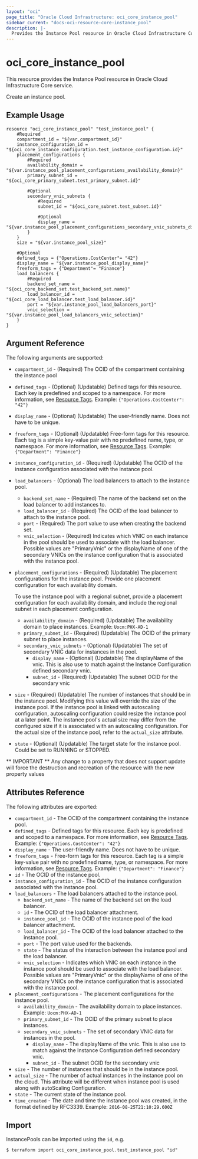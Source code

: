 ```yaml
---
layout: "oci"
page_title: "Oracle Cloud Infrastructure: oci_core_instance_pool"
sidebar_current: "docs-oci-resource-core-instance_pool"
description: |-
  Provides the Instance Pool resource in Oracle Cloud Infrastructure Core service
---
```


# oci_core_instance_pool
This resource provides the Instance Pool resource in Oracle Cloud Infrastructure Core service.

Create an instance pool.

## Example Usage

```hcl
resource "oci_core_instance_pool" "test_instance_pool" {
	#Required
	compartment_id = "${var.compartment_id}"
	instance_configuration_id = "${oci_core_instance_configuration.test_instance_configuration.id}"
	placement_configurations {
		#Required
		availability_domain = "${var.instance_pool_placement_configurations_availability_domain}"
		primary_subnet_id = "${oci_core_primary_subnet.test_primary_subnet.id}"

		#Optional
		secondary_vnic_subnets {
			#Required
			subnet_id = "${oci_core_subnet.test_subnet.id}"

			#Optional
			display_name = "${var.instance_pool_placement_configurations_secondary_vnic_subnets_display_name}"
		}
	}
	size = "${var.instance_pool_size}"

	#Optional
	defined_tags = {"Operations.CostCenter"= "42"}
	display_name = "${var.instance_pool_display_name}"
	freeform_tags = {"Department"= "Finance"}
	load_balancers {
		#Required
		backend_set_name = "${oci_core_backend_set.test_backend_set.name}"
		load_balancer_id = "${oci_core_load_balancer.test_load_balancer.id}"
		port = "${var.instance_pool_load_balancers_port}"
		vnic_selection = "${var.instance_pool_load_balancers_vnic_selection}"
	}
}
```

## Argument Reference

The following arguments are supported:

* `compartment_id` - (Required) The OCID of the compartment containing the instance pool
* `defined_tags` - (Optional) (Updatable) Defined tags for this resource. Each key is predefined and scoped to a namespace. For more information, see [Resource Tags](https://docs.cloud.oracle.com/iaas/Content/General/Concepts/resourcetags.htm).  Example: `{"Operations.CostCenter": "42"}` 
* `display_name` - (Optional) (Updatable) The user-friendly name.  Does not have to be unique.
* `freeform_tags` - (Optional) (Updatable) Free-form tags for this resource. Each tag is a simple key-value pair with no predefined name, type, or namespace. For more information, see [Resource Tags](https://docs.cloud.oracle.com/iaas/Content/General/Concepts/resourcetags.htm).  Example: `{"Department": "Finance"}` 
* `instance_configuration_id` - (Required) (Updatable) The OCID of the instance configuration associated with the instance pool.
* `load_balancers` - (Optional) The load balancers to attach to the instance pool. 
	* `backend_set_name` - (Required) The name of the backend set on the load balancer to add instances to.
	* `load_balancer_id` - (Required) The OCID of the load balancer to attach to the instance pool.
	* `port` - (Required) The port value to use when creating the backend set.
	* `vnic_selection` - (Required) Indicates which VNIC on each instance in the pool should be used to associate with the load balancer. Possible values are "PrimaryVnic" or the displayName of one of the secondary VNICs on the instance configuration that is associated with the instance pool.
* `placement_configurations` - (Required) (Updatable) The placement configurations for the instance pool. Provide one placement configuration for each availability domain.

	To use the instance pool with a regional subnet, provide a placement configuration for each availability domain, and include the regional subnet in each placement configuration. 
	* `availability_domain` - (Required) (Updatable) The availability domain to place instances. Example: `Uocm:PHX-AD-1` 
	* `primary_subnet_id` - (Required) (Updatable) The OCID of the primary subnet to place instances.
	* `secondary_vnic_subnets` - (Optional) (Updatable) The set of secondary VNIC data for instances in the pool.
		* `display_name` - (Optional) (Updatable) The displayName of the vnic. This is also use to match against the Instance Configuration defined secondary vnic. 
		* `subnet_id` - (Required) (Updatable) The subnet OCID for the secondary vnic
* `size` - (Required) (Updatable) The number of instances that should be in the instance pool. Modifying this value will override the size of the instance pool. If the instance pool is linked with autoscaling configuration, autoscaling configuration could resize the instance pool at a later point. The instance pool's actual size may differ from the configured size if it is associated with an autoscaling configuration. For the actual size of the instance pool, refer to the `actual_size` attribute. 
* `state` - (Optional) (Updatable) The target state for the instance pool. Could be set to RUNNING or STOPPED.

** IMPORTANT **
Any change to a property that does not support update will force the destruction and recreation of the resource with the new property values

## Attributes Reference

The following attributes are exported:

* `compartment_id` - The OCID of the compartment containing the instance pool.
* `defined_tags` - Defined tags for this resource. Each key is predefined and scoped to a namespace. For more information, see [Resource Tags](https://docs.cloud.oracle.com/iaas/Content/General/Concepts/resourcetags.htm).  Example: `{"Operations.CostCenter": "42"}` 
* `display_name` - The user-friendly name.  Does not have to be unique.
* `freeform_tags` - Free-form tags for this resource. Each tag is a simple key-value pair with no predefined name, type, or namespace. For more information, see [Resource Tags](https://docs.cloud.oracle.com/iaas/Content/General/Concepts/resourcetags.htm).  Example: `{"Department": "Finance"}` 
* `id` - The OCID of the instance pool.
* `instance_configuration_id` - The OCID of the instance configuration associated with the instance pool.
* `load_balancers` - The load balancers attached to the instance pool. 
	* `backend_set_name` - The name of the backend set on the load balancer.
	* `id` - The OCID of the load balancer attachment.
	* `instance_pool_id` - The OCID of the instance pool of the load balancer attachment.
	* `load_balancer_id` - The OCID of the load balancer attached to the instance pool.
	* `port` - The port value used for the backends.
	* `state` - The status of the interaction between the instance pool and the load balancer.
	* `vnic_selection` - Indicates which VNIC on each instance in the instance pool should be used to associate with the load balancer. Possible values are "PrimaryVnic" or the displayName of one of the secondary VNICs on the instance configuration that is associated with the instance pool.
* `placement_configurations` - The placement configurations for the instance pool.
	* `availability_domain` - The availability domain to place instances. Example: `Uocm:PHX-AD-1` 
	* `primary_subnet_id` - The OCID of the primary subnet to place instances.
	* `secondary_vnic_subnets` - The set of secondary VNIC data for instances in the pool.
		* `display_name` - The displayName of the vnic. This is also use to match against the Instance Configuration defined secondary vnic. 
		* `subnet_id` - The subnet OCID for the secondary vnic
* `size` - The number of instances that should be in the instance pool.
* `actual_size` - The number of actual instances in the instance pool on the cloud. This attribute will be different when instance pool is used along with autoScaling Configuration.
* `state` - The current state of the instance pool.
* `time_created` - The date and time the instance pool was created, in the format defined by RFC3339. Example: `2016-08-25T21:10:29.600Z` 

## Import

InstancePools can be imported using the `id`, e.g.

```
$ terraform import oci_core_instance_pool.test_instance_pool "id"
```

